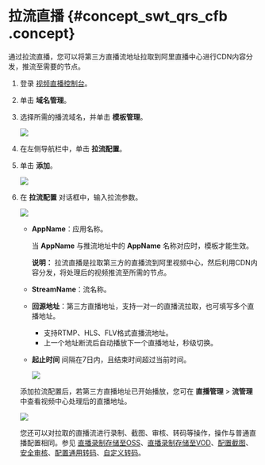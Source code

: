 # 拉流直播 {#concept_swt_qrs_cfb .concept}

通过拉流直播，您可以将第三方直播流地址拉取到阿里直播中心进行CDN内容分发，推流至需要的节点。

1.  登录 [视频直播控制台](https://live.console.aliyun.com/)。
2.  单击 **域名管理**。
3.  选择所需的播流域名，并单击 **模板管理**。

    ![](http://static-aliyun-doc.oss-cn-hangzhou.aliyuncs.com/assets/img/21292/154269536611779_zh-CN.png)

4.  在左侧导航栏中，单击 **拉流配置**。
5.  单击 **添加**。

    ![](http://static-aliyun-doc.oss-cn-hangzhou.aliyuncs.com/assets/img/21292/154269536611780_zh-CN.png)

6.  在 **拉流配置** 对话框中，输入拉流参数。

    ![](http://static-aliyun-doc.oss-cn-hangzhou.aliyuncs.com/assets/img/21292/154269536611781_zh-CN.png)

    -   **AppName**：应用名称。

        当 **AppName** 与推流地址中的 **AppName** 名称对应时，模板才能生效。

        **说明：** 拉流直播是拉取第三方的直播流到阿里视频中心，然后利用CDN内容分发，将处理后的视频推流至所需的节点。

    -   **StreamName**：流名称。
    -   **回源地址**：第三方直播地址，支持一对一的直播流拉取，也可填写多个直播地址。

        -   支持RTMP、HLS、FLV格式直播流地址。
        -   上一个地址断流后自动播放下一个直播地址，秒级切换。
    -   **起止时间** 间隔在7日内，且结束时间超过当前时间。

        ![](http://static-aliyun-doc.oss-cn-hangzhou.aliyuncs.com/assets/img/21292/154269536611782_zh-CN.png)

    添加拉流配置后，若第三方直播地址已开始播放，您可在 **直播管理** \> **流管理** 中查看视频中心处理后的直播地址。

    ![](http://static-aliyun-doc.oss-cn-hangzhou.aliyuncs.com/assets/img/21292/154269536611783_zh-CN.png)

    您还可以对拉取的直播流进行录制、截图、审核、转码等操作，操作与普通直播配置相同。参见 [直播录制存储至OSS](cn.zh-CN/用户指南/录制管理/录制存储至OSS/直播录制存储至OSS.md#)、[直播录制存储至VOD](cn.zh-CN/用户指南/录制管理/录制存储至VOD/直播录制存储至VOD.md#)、[配置截图](cn.zh-CN/用户指南/截图管理/配置截图.md#)、[安全审核](cn.zh-CN/用户指南/安全审核.md#)、[配置通用转码](cn.zh-CN/用户指南/转码管理/通用转码.md#)、[自定义转码](cn.zh-CN/用户指南/转码管理/自定义转码.md#)。


